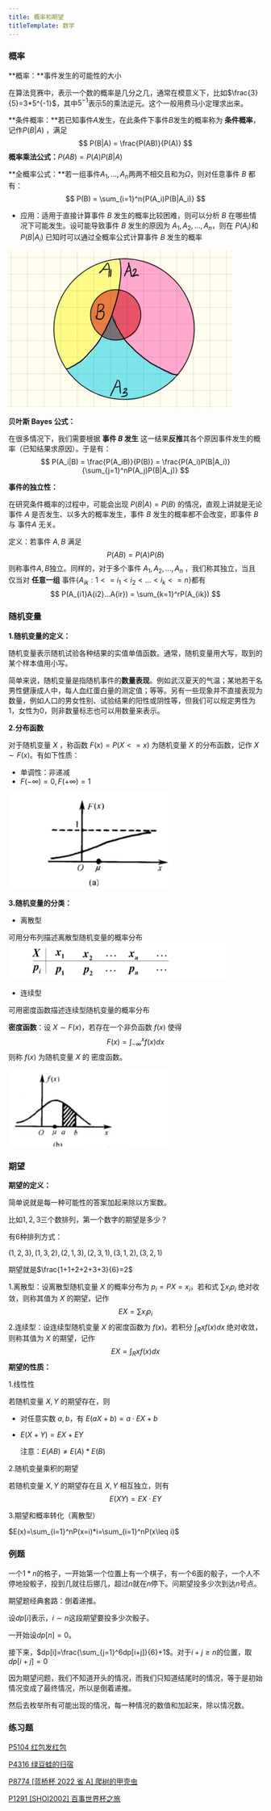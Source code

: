 ```yaml
---
title: 概率和期望
titleTemplate: 数学
---
```


### 概率

**概率：**事件发生的可能性的大小

在算法竞赛中，表示一个数的概率是几分之几，通常在模意义下，比如$\frac{3}{5}=3*5^{-1}$，其中$5^{-1}$表示$5$的乘法逆元。这个一般用费马小定理求出来。

**条件概率：**若已知事件$A$发生，在此条件下事件$B$发生的概率称为 **条件概率**，记作$P(B|A)$ ，满足
$$
P(B|A) = \frac{P(AB)}{P(A)}
$$
**概率乘法公式：**$P(AB) = P(A)P(B|A)$

**全概率公式：**若一组事件$A_1,...,A_n$两两不相交且和为$\Omega$，则对任意事件 $B$ 都有：
$$
P(B) = \sum_{i=1}^n{P(A_i)P(B|A_i)}
$$

- 应用：适用于直接计算事件 $B$ 发生的概率比较困难，则可以分析 $B$ 在哪些情况下可能发生。设可能导致事件 $B$ 发生的原因为 $A_1, A_2,..., A_n$，则在 $P(A_i)$和 $P(B|A_i)$ 已知时可以通过全概率公式计算事件 $B$ 发生的概率

<img src="https://raw.githubusercontent.com/fograinwater/PicGo-img/master/image-20230713083658883.png" alt="image-20230713083658883" style="zoom:50%;" />

**贝叶斯 Bayes 公式：**

在很多情况下，我们需要根据 **事件 $B$ 发生** 这一结果**反推**其各个原因事件发生的概率（已知结果求原因）。于是有：
$$
P(A_i|B) = \frac{P(A_iB)}{P(B)} = \frac{P(A_i)P(B|A_i)}{\sum_{j=1}^nP(A_j)P(B|A_j)}
$$

**事件的独立性：**

在研究条件概率的过程中，可能会出现 $P(B|A) = P(B)$ 的情况，直观上讲就是无论事件 $A$ 是否发生、以多大的概率发生，事件 $B$ 发生的概率都不会改变，即事件 $B$ 与 事件$A$ 无关。

定义：若事件 $A, B$ 满足
$$
P(AB) = P(A)P(B)
$$
则称事件$A, B$独立。同样的，对于多个事件 $A_1, A_2, ...,A_n$ ，我们称其独立，当且仅当对 **任意一组** 事件{$A_{ik}: 1 <= i_1 < i_2 < ...< i_k <= n$}都有
$$
P(A_{i1}A{i2}...A{ir}) = \sum_{k=1}^rP(A_{ik})
$$

### 随机变量

**1.随机变量的定义：**

随机变量表示随机试验各种结果的实值单值函数。通常，随机变量用大写，取到的某个样本值用小写。

简单来说，随机变量是指随机事件的**数量表现**。例如武汉夏天的气温；某地若干名男性健康成人中，每人血红蛋白量的测定值；等等。另有一些现象并不直接表现为数量，例如人口的男女性别、试验结果的阳性或阴性等，但我们可以规定男性为1，女性为0，则非数量标志也可以用数量来表示。

**2.分布函数**

对于随机变量 $X$ ，称函数 $F(x) = P(X <= x)$ 为随机变量 $X$ 的分布函数，记作 $X \sim F(x)$。有如下性质：

- 单调性：非递减
- $F(-\infty) = 0, F(+\infty) = 1$

<img src="https://raw.githubusercontent.com/fograinwater/PicGo-img/master/image-20230712153839813.png" alt="image-20230712153839813" style="zoom:67%;" />

**3.随机变量的分类：**

- 离散型

可用分布列描述离散型随机变量的概率分布<img src="https://raw.githubusercontent.com/fograinwater/PicGo-img/master/image-20230712153749074.png" alt="image-20230712153749074" style="zoom:50%;" />

- 连续型

可用密度函数描述连续型随机变量的概率分布

**密度函数**：设 $X\sim F(x)$，若存在一个非负函数 $f(x)$ 使得 
$$
F(x) = \int_{-\infty}^xf(x)dx
$$
则称 $f(x)$ 为随机变量 $X$ 的 密度函数。

<img src="https://raw.githubusercontent.com/fograinwater/PicGo-img/master/image-20230712154609666.png" alt="image-20230712154609666" style="zoom:67%;" />

### 期望

**期望的定义：**

简单说就是每一种可能性的答案加起来除以方案数。

比如$1,2,3$三个数排列，第一个数字的期望是多少？

有$6$种排列方式：

$(1,2,3),(1,3,2),(2,1,3),(2,3,1),(3,1,2),(3,2,1)$

期望就是$\frac{1+1+2+2+3+3}{6}=2$



1.离散型：设离散型随机变量 $X$ 的概率分布为 $p_i = P{X = x_i}$，若和式  $\sum{x_ip_i}$ 绝对收敛，则称其值为 $X$ 的期望，记作
$$
EX = \sum{x_ip_i}
$$
2.连续型：设连续型随机变量 $X$ 的密度函数为 $f(x)$。若积分 $\int_Rxf(x)dx$ 绝对收敛，则称其值为 $X$ 的期望，记作
$$
EX = \int_Rxf(x)dx
$$
**期望的性质：**

1.线性性

若随机变量 $X, Y$ 的期望存在，则

- 对任意实数 $a, b$，有 $E(aX + b) = a · EX + b$

- $E(X + Y) = EX + EY$

  注意：$E(AB)\neq E(A)*E(B)$

2.随机变量乘积的期望

若随机变量 $X, Y$ 的期望存在且 $X, Y$ 相互独立，则有
$$
E(XY) = EX · EY
$$

3.期望和概率转化（离散型）

$E(x)=\sum_{i=1}^nP(x=i)*i=\sum_{i=1}^nP(x\leq i)$



### 例题

一个$1*n$的格子，一开始第一个位置上有一个棋子，有一个$6$面的骰子，一个人不停地投骰子，投到几就往后挪几，超过$n$就在$n$停下。问期望投多少次到达$n$号点。

期望题经典套路：倒着递推。

设$dp[i]$表示，$i\sim n$这段期望要投多少次骰子。

一开始设$dp[n]=0$。

接下来，$dp[i]=\frac{\sum_{j=1}^6dp[i+j]}{6}+1$。对于$i+j\geq n$的位置，取$dp[i+j]=0$

因为期望问题，我们不知道开头的情况，而我们只知道结尾时的情况，等于是初始情况变成了最终情况，所以是倒着递推。

然后去枚举所有可能出现的情况，每一种情况的数值和加起来，除以情况数。

### 练习题

[P5104 红包发红包  ](https://www.luogu.com.cn/problem/P5104)

[P4316 绿豆蛙的归宿](https://www.luogu.com.cn/problem/P4316)

[P8774 [蓝桥杯 2022 省 A] 爬树的甲壳虫  ](https://www.luogu.com.cn/problem/P8774)

[P1291 [SHOI2002] 百事世界杯之旅  ](https://www.luogu.com.cn/problem/P1291)

